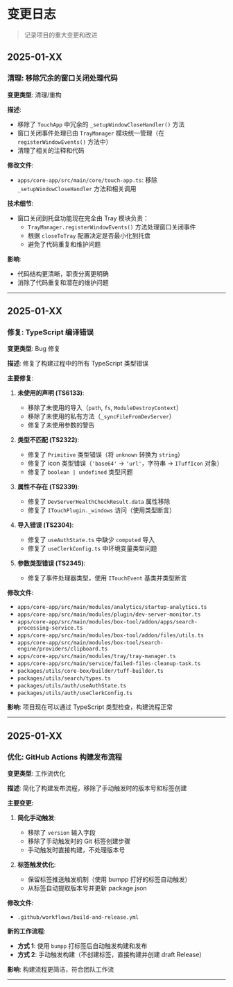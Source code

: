# 变更日志

> 记录项目的重大变更和改进

## 2025-01-XX

### 清理: 移除冗余的窗口关闭处理代码

**变更类型**: 清理/重构

**描述**:
- 移除了 `TouchApp` 中冗余的 `_setupWindowCloseHandler()` 方法
- 窗口关闭事件处理已由 `TrayManager` 模块统一管理（在 `registerWindowEvents()` 方法中）
- 清理了相关的注释和代码

**修改文件**:
- `apps/core-app/src/main/core/touch-app.ts`: 移除 `_setupWindowCloseHandler` 方法和相关调用

**技术细节**:
- 窗口关闭到托盘功能现在完全由 Tray 模块负责：
  - `TrayManager.registerWindowEvents()` 方法处理窗口关闭事件
  - 根据 `closeToTray` 配置决定是否最小化到托盘
  - 避免了代码重复和维护问题

**影响**:
- 代码结构更清晰，职责分离更明确
- 消除了代码重复和潜在的维护问题

---

## 2025-01-XX

### 修复: TypeScript 编译错误

**变更类型**: Bug 修复

**描述**: 修复了构建过程中的所有 TypeScript 类型错误

**主要修复**:
1. **未使用的声明 (TS6133)**:
   - 移除了未使用的导入（`path`, `fs`, `ModuleDestroyContext`）
   - 移除了未使用的私有方法（`_syncFileFromDevServer`）
   - 修复了未使用参数的警告

2. **类型不匹配 (TS2322)**:
   - 修复了 `Primitive` 类型错误（将 `unknown` 转换为 `string`）
   - 修复了 icon 类型错误（`'base64'` → `'url'`，字符串 → `ITuffIcon` 对象）
   - 修复了 `boolean | undefined` 类型问题

3. **属性不存在 (TS2339)**:
   - 修复了 `DevServerHealthCheckResult.data` 属性移除
   - 修复了 `ITouchPlugin._windows` 访问（使用类型断言）

4. **导入错误 (TS2304)**:
   - 修复了 `useAuthState.ts` 中缺少 `computed` 导入
   - 修复了 `useClerkConfig.ts` 中环境变量类型问题

5. **参数类型错误 (TS2345)**:
   - 修复了事件处理器类型，使用 `ITouchEvent` 基类并类型断言

**修改文件**:
- `apps/core-app/src/main/modules/analytics/startup-analytics.ts`
- `apps/core-app/src/main/modules/plugin/dev-server-monitor.ts`
- `apps/core-app/src/main/modules/box-tool/addon/apps/search-processing-service.ts`
- `apps/core-app/src/main/modules/box-tool/addon/files/utils.ts`
- `apps/core-app/src/main/modules/box-tool/search-engine/providers/clipboard.ts`
- `apps/core-app/src/main/modules/tray/tray-manager.ts`
- `apps/core-app/src/main/service/failed-files-cleanup-task.ts`
- `packages/utils/core-box/builder/tuff-builder.ts`
- `packages/utils/search/types.ts`
- `packages/utils/auth/useAuthState.ts`
- `packages/utils/auth/useClerkConfig.ts`

**影响**: 项目现在可以通过 TypeScript 类型检查，构建流程正常

---

## 2025-01-XX

### 优化: GitHub Actions 构建发布流程

**变更类型**: 工作流优化

**描述**: 简化了构建发布流程，移除了手动触发时的版本号和标签创建

**主要变更**:
1. **简化手动触发**:
   - 移除了 `version` 输入字段
   - 移除了手动触发时的 Git 标签创建步骤
   - 手动触发时直接构建，不处理版本号

2. **标签触发优化**:
   - 保留标签推送触发机制（使用 bumpp 打好的标签自动触发）
   - 从标签自动提取版本号并更新 package.json

**修改文件**:
- `.github/workflows/build-and-release.yml`

**新的工作流程**:
- **方式 1**: 使用 `bumpp` 打标签后自动触发构建和发布
- **方式 2**: 手动触发构建（不创建标签，直接构建并创建 draft Release）

**影响**: 构建流程更简洁，符合团队工作流

---
